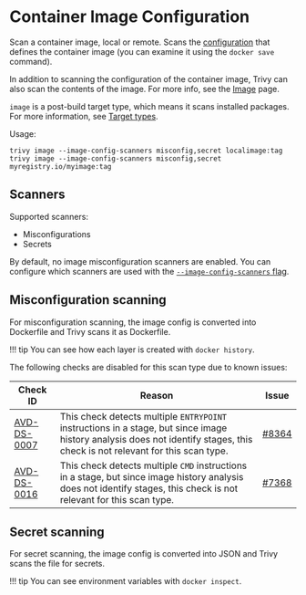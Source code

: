 # Container Image Configuration

Scan a container image, local or remote. Scans the [configuration](https://github.com/opencontainers/image-spec/blob/2fb996805b3734779bf9a3a84dc9a9691ad7efdd/config.md) that defines the container image (you can examine it using the `docker save` command).

In addition to scanning the configuration of the container image, Trivy can also scan the contents of the image. For more info, see the [Image](./container_image.md) page.

`image` is a post-build target type, which means it scans installed packages. For more information, see [Target types](../coverage/language/index.md#target-types).

Usage:

```shell
trivy image --image-config-scanners misconfig,secret localimage:tag
trivy image --image-config-scanners misconfig,secret myregistry.io/myimage:tag
```

## Scanners

Supported scanners:

- Misconfigurations
- Secrets

By default, no image misconfiguration scanners are enabled. You can configure which scanners are used with the [`--image-config-scanners` flag](../configuration/others/#enabledisable-scanners).

## Misconfiguration scanning

For misconfiguration scanning, the image config is converted into Dockerfile and Trivy scans it as Dockerfile.

!!! tip
    You can see how each layer is created with `docker history`.

The following checks are disabled for this scan type due to known issues:

| Check ID | Reason | Issue |
|----------|------------|--------|
| [AVD-DS-0007](https://avd.aquasec.com/misconfig/dockerfile/general/avd-ds-0007/) | This check detects multiple `ENTRYPOINT` instructions in a stage, but since image history analysis does not identify stages, this check is not relevant for this scan type. | [#8364](https://github.com/aquasecurity/trivy/issues/8364) |
| [AVD-DS-0016](https://avd.aquasec.com/misconfig/dockerfile/general/avd-ds-0016/) | This check detects multiple `CMD` instructions in a stage, but since image history analysis does not identify stages, this check is not relevant for this scan type. | [#7368](https://github.com/aquasecurity/trivy/issues/7368) |

## Secret scanning

For secret scanning, the image config is converted into JSON and Trivy scans the file for secrets.

!!! tip
    You can see environment variables with `docker inspect`.
